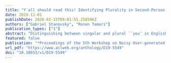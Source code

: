```yaml
---
title: "Y′all should read this! Identifying Plurality in Second-Person Personal Pronouns in English Texts"
date: 2019-11-01
publishDate: 2020-03-15T09:01:55.258506Z
authors: ["Gabriel Stanovsky", "Ronen Tamari"]
publication_types: ["1"]
abstract: "Distinguishing between singular and plural ``you″ in English is a challenging task which has potential for downstream applications, such as machine translation or coreference resolution. While formal written English does not distinguish between these cases, other languages (such as Spanish), as well as other dialects of English (via phrases such as ``y′all″), do make this distinction. We make use of this to obtain distantly-supervised labels for the task on a large-scale in two domains. Following, we train a model to distinguish between the single/plural `you′, finding that although in-domain training achieves reasonable accuracy (mbox$≥$ 77%), there is still a lot of room for improvement, especially in the domain-transfer scenario, which proves extremely challenging. Our code and data are publicly available."
featured: false
publication: "*Proceedings of the 5th Workshop on Noisy User-generated Text (W-NUT 2019)*"
url_pdf: "https://www.aclweb.org/anthology/D19-5549"
doi: "10.18653/v1/D19-5549"
---
```


